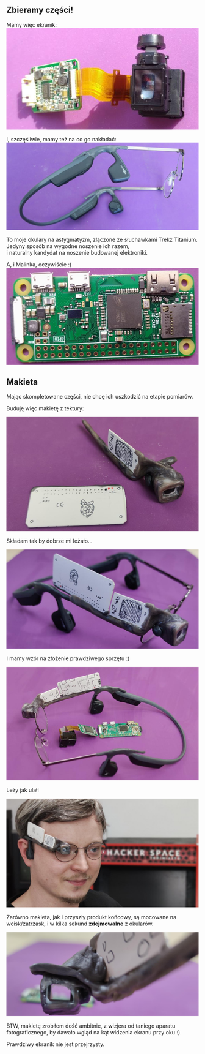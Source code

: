 ## Zbieramy części!

Mamy więc ekranik:
![mikroekranik](_pics/pic_microdisp_01.jpg)

I, szczęśliwie, mamy też na co go nakładać:
![okularochawki](_pics/pic_trekz_bare_01.jpg)

To moje okulary na astygmatyzm, złączone ze słuchawkami Trekz Titanium.<br>
Jedyny sposób na wygodne noszenie ich razem,<br>
i naturalny kandydat na noszenie budowanej elektroniki.

A, i Malinka, oczywiście :)
![rpi0w](_pics/pic_rpi0w_01.jpg)



## Makieta

Mając skompletowane części, nie chcę ich uszkodzić na etapie pomiarów.

Buduję więc makietę z tektury:

![makieta części 1](_pics/pic_makieta_parts01.jpg)

Składam tak by dobrze mi leżało...

![makieta 01](_pics/pic_makieta_off01.jpg)

I mamy wzór na złożenie prawdziwego sprzętu :)

![makieta 02](_pics/pic_makieta_off02.jpg)



Leży jak ulał!

![makieta](_pics/pic_makieta01.jpg)


Zarówno makieta, jak i przyszły produkt końcowy, są mocowane na wcisk/zatrzask, i w kilka sekund **zdejmowalne** z okularów.<br>

![makieta](_pics/pic_makieta_parts02.jpg)


BTW, makietę zrobiłem dość ambitnie, z wizjera od taniego aparatu fotograficznego, by dawało wgląd na kąt widzenia ekranu przy oku :)

Prawdziwy ekranik nie jest przejrzysty.



